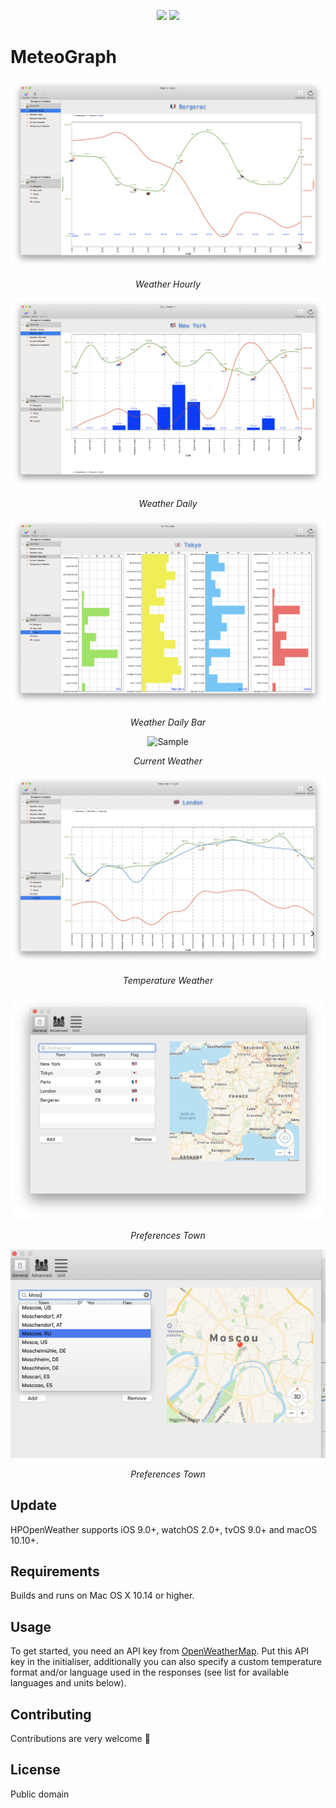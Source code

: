 <p align="center">
<img src="https://img.shields.io/badge/Swift-5.0-orange.svg" />
<img src="https://img.shields.io/badge/platforms-mac-brightgreen.svg?style=flat" />
</p>




MeteoGraph
========

<p align="center">
<img src="Doc/Capture1.png" alt="Sample">
<p align="center">
<em>Weather Hourly</em>
</p>
</p>


<p align="center">
<img src="Doc/Capture2.png" alt="Sample">
<p align="center">
<em>Weather Daily</em>
</p>
</p>

<p align="center">
<img src="Doc/Capture3.png" alt="Sample">
<p align="center">
<em>Weather Daily Bar</em>
</p>
</p>

<p align="center">
<img src="Doc/Capture4.png" alt="Sample">
<p align="center">
<em>Current Weather</em>
</p>
</p>

<p align="center">
<img src="Doc/Capture5.png" alt="Sample">
<p align="center">
<em>Temperature Weather</em>
</p>
</p>


<p align="center">
<img src="Doc/Capture6.png" alt="Sample">
<p align="center">
<em>Preferences Town</em>
</p>
</p>


<p align="center">
<img src="Doc/Capture7.png" alt="Sample">
<p align="center">
<em>Preferences Town</em>
</p>
</p>

## Update

HPOpenWeather supports iOS 9.0+, watchOS 2.0+, tvOS 9.0+ and macOS 10.10+. 

## Requirements
Builds and runs on Mac OS X 10.14 or higher. 

## Usage
To get started, you need an API key from [OpenWeatherMap](https://openweathermap.org). Put this API key in the initialiser, additionally you can also specify a custom temperature format and/or language used in the responses (see list for available languages and units below).

## Contributing
Contributions are very welcome 🙌


License
-------
Public domain





